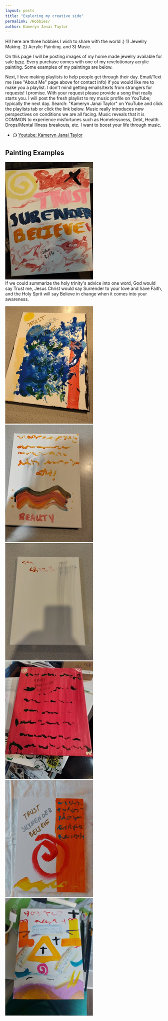 ```yaml
---
layout: posts
title: "Exploring my creative side"
permalink: /Hobbies/
author: Kameryn Janai Taylor
---
```



HI! here are three hobbies I wish to share with the world :) 1) Jewelry Making. 2) Acrylic Painting. and 3) Music.

On this page I will be posting images of my home made jewelry available for sale [here](https://www.instagram.com/elevatedjewls/). Every purchase comes with one of my revelotionary acrylic painting. Some examples of my paintings are below. 

Next, I love making playlists to help people get through their day. Email/Text me (see "About Me" page above for contact info) if you would like me to make you a playlist. I don't mind getting emails/texts from strangers for requests! I promise. With your request please provide a song that really starts you. I will post the fresh playlist to my music profile on YouTube; typically the next day. Search: "Kameryn Janai Taylor" on YouTube and click the playlists tab or click the link below. Music really introduces new perspectives on conditions we are all facing. Music reveals that it is COMMON to experience misfortunes such as Homelessness, Debt, Health Drops/Mental Illness breakouts, etc. I want to boost your life through music.
- 📺 [Youtube: Kameryn Janai Taylor](https://www.youtube.com/channel/UCJxjMRQLUEYuJ81VhhzpBng) 

## Painting Examples  
![Trust_Surrender_Believe FAITH](/assets/tsb.jpg)  
If we could summarize the holy trinity's advice into one word, God would say Trust me, Jesus Christ would say Surrender to your love and have Faith, and the Holy Sprit will say Believe in change when it comes into your awareness.  

![Trust_Surrender_Believe Faith](/assets/tsb2.jpg) ![Trust_Surrender_Believe Faith](/assets/tsb3.jpg) ![Trust_Surrender_Believe Faith](/assets/tsb4.jpg) ![Trust_Surrender_Believe](/assets/tsb5.jpg) ![Trust_Surrender_Believe Faith](/assets/tsb6.PNG) ![Trust_Surrender_Believe Faith](/assets/tsbf7.PNG) 
<!--- (tsb2) This painting is inspired by the verse " I, Paul, myself entreat you, by the meekness and gentleness of Christ--I who am humble when face to face with you, but bold toward you when I am away!--" - 2 Corinthians 10:1 --->
<!--- (tsb3) This painting is about American image of BEAUTY. The three dots are reflected so they should be seen as three not six; it represents the Father, Son, and Holy Spirit. The smudged grey lettering in the background says: “Trust” “Surrender” “Believe” in that order. --->
<!--- (tsb4) This picture has the wording "trust, believe, surrender" smeared in grey in the background. The wording warns the others to "stay away" from the owner of the painting.---> 
<!--- (tsb5) This picture has the wording "trust, believe, surrender" smeared in grey in the background. The text asks the question "where are my friends?, it also warns to stay peaceful"  --->
